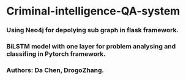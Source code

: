 # Criminal-intelligence-QA-system
### Using Neo4j for depolying sub graph in flask framework.
### BiLSTM model with one layer for problem analysing and classifing in Pytorch framework.
### Authors: Da Chen, DrogoZhang.

